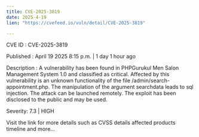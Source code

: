 ```yaml
---
title: CVE-2025-3819
date: 2025-4-19
lien: "https://cvefeed.io/vuln/detail/CVE-2025-3819"

---
```


CVE ID : CVE-2025-3819

Published :  April 19
2025
8:15 p.m. | 1 day
1 hour ago

Description : A vulnerability has been found in PHPGurukul Men Salon Management System 1.0 and classified as critical. Affected by this vulnerability is an unknown functionality of the file /admin/search-appointment.php. The manipulation of the argument searchdata leads to sql injection. The attack can be launched remotely. The exploit has been disclosed to the public and may be used.

Severity: 7.3 | HIGH

Visit the link for more details
such as CVSS details
affected products
timeline
and more...
